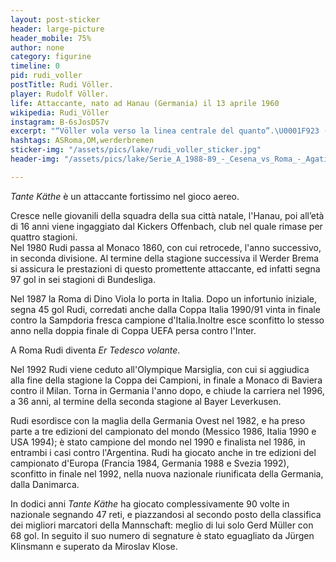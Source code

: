 ```yaml
---
layout: post-sticker
header: large-picture
header_mobile: 75%
author: none
category: figurine
timeline: 0
pid: rudi_voller
postTitle: Rudi Völler.
player: Rudolf Völler.
life: Attaccante, nato ad Hanau (Germania) il 13 aprile 1960
wikipedia: Rudi_Völler
instagram: B-6sJosD57v
excerpt: "“Völler vola verso la linea centrale del quanto”.\U0001F923 (Enrico Ameri)"
hashtags: ASRoma,OM,werderbremen
sticker-img: "/assets/pics/lake/rudi_voller_sticker.jpg"
header-img: "/assets/pics/lake/Serie_A_1988-89_-_Cesena_vs_Roma_-_Agatino_Cuttone_e_Rudi_Völler.jpg"

---
```

_Tante Käthe_ è un attaccante fortissimo nel gioco aereo.

Cresce nelle giovanili della squadra della sua città natale, l'Hanau, poi all’età di 16 anni viene ingaggiato dal Kickers Offenbach, club nel quale rimase per quattro stagioni.  
Nel 1980 Rudi passa al Monaco 1860, con cui retrocede, l'anno successivo, in seconda divisione. Al termine della stagione successiva il Werder Brema si assicura le prestazioni di questo promettente attaccante, ed infatti segna 97 gol in sei stagioni di Bundesliga.

  
Nel 1987 la Roma di Dino Viola lo porta in Italia. Dopo un infortunio iniziale, segna 45 gol Rudi, corredati anche dalla Coppa Italia 1990/91 vinta in finale contro la Sampdoria fresca campione d'Italia.Inoltre esce sconfitto lo stesso anno nella doppia finale di Coppa UEFA persa contro l'Inter.

A Roma Rudi diventa _Er Tedesco volante_.

Nel 1992 Rudi viene ceduto all'Olympique Marsiglia, con cui si aggiudica alla fine della stagione la Coppa dei Campioni, in finale a Monaco di Baviera contro il Milan. Torna in Germania l'anno dopo, e chiude la carriera nel 1996, a 36 anni, al termine della seconda stagione al Bayer Leverkusen.

Rudi esordisce con la maglia della Germania Ovest nel 1982, e ha preso parte a tre edizioni del campionato del mondo (Messico 1986, Italia 1990 e USA 1994); è stato campione del mondo nel 1990 e finalista nel 1986, in entrambi i casi contro l'Argentina. Rudi ha giocato anche in tre edizioni del campionato d'Europa (Francia 1984, Germania 1988 e Svezia 1992), sconfitto in finale nel 1992, nella nuova nazionale riunificata della Germania, dalla Danimarca.

In dodici anni _Tante Käthe_ ha giocato complessivamente 90 volte in nazionale segnando 47 reti, e piazzandosi al secondo posto della classifica dei migliori marcatori della Mannschaft: meglio di lui solo Gerd Müller con 68 gol. In seguito il suo numero di segnature è stato eguagliato da Jürgen Klinsmann e superato da Miroslav Klose.